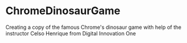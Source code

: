 # ChromeDinosaurGame
Creating a copy of the famous Chrome's dinosaur game with help of the instructor Celso Henrique from Digital Innovation One
